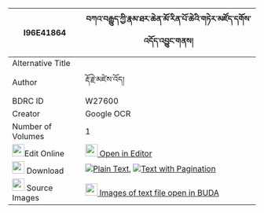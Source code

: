 |I96E41864|བཀའ་བརྒྱུད་ཀྱི་རྣམ་ཐར་ཆེན་མོ་རིན་པོ་ཆེའི་གཏེར་མཛོད་དགོས་འདོད་འབྱུང་གནས། 
| --- | --- 
|Alternative Title |
|Author| རྡོ་རྗེ་མཛེས་འོད།
|BDRC ID | W27600
|Creator | Google OCR
|Number of Volumes| 1
|<img width="25" src="https://img.icons8.com/color/25/000000/edit-property.png">Edit Online| [<img width="25" src="https://avatars.githubusercontent.com/u/45091458?s=200&v=4"> Open in Editor](http://editor.openpecha.org/I96E41864)
|<img width="25" src="https://img.icons8.com/fluent/48/000000/download-2.png"/>  Download | [![](https://img.icons8.com/color/20/000000/txt.png)Plain Text](https://github.com/Openpecha/I96E41864/releases/download/v1/ka_gyu_kyi_namtar_chen_mo_rinp_plain_I96E41864.zip), [![](https://img.icons8.com/color/20/000000/txt.png)Text with Pagination](https://github.com/Openpecha/I96E41864/releases/download/v1/ka_gyu_kyi_namtar_chen_mo_rinp_pages_I96E41864.zip)
|<img width="25" src="https://img.icons8.com/plasticine/100/000000/pictures-folder.png"/>  Source Images | [<img width="25" src="https://library.bdrc.io/icons/BUDA-small.svg"> Images of text file open in BUDA](https://library.bdrc.io/show/bdr:W27600)